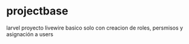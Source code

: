 # projectbase
larvel proyecto livewire basico solo con creacion de roles, persmisos y asignación a users
